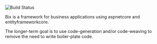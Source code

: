 ![Build Status](https://ci.appveyor.com/api/projects/status/github/rileywhite/bix?svg=true)

Bix is a framework for business applications using aspnetcore and entityframeworkcore.

The longer-term goal is to use code-generation and/or code-weaving to remove the need to
write boiler-plate code.